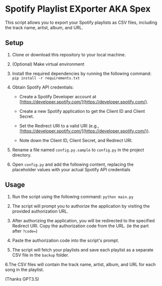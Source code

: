 # Spotify Playlist EXporter AKA Spex

This script allows you to export your Spotify playlists as CSV files, including the track name, artist, album, and URL.

## Setup

1. Clone or download this repository to your local machine.

2. (Optional) Make virtual environment

3. Install the required dependencies by running the following command: `pip install -r requirements.txt`

4. Obtain Spotify API credentials:

    - Create a Spotify Developer account at [https://developer.spotify.com/](https://developer.spotify.com/).

    - Create a new Spotify application to get the Client ID and Client Secret.

    - Set the Redirect URI to a valid URI (e.g., [https://developer.spotify.com/](https://developer.spotify.com/)).

    - Note down the Client ID, Client Secret, and Redirect URI.

5. Rename a file named `config.py.sample` to `config.py` in the project directory.

6. Open `config.py` and add the following content, replacing the placeholder values with your actual Spotify API credentials

## Usage

1. Run the script using the following command: `python main.py`

2. The script will prompt you to authorize the application by visiting the provided authorization URL.

3. After authorizing the application, you will be redirected to the specified Redirect URI. Copy the authorization code from the URL. (ie the part after `?code=`)

4. Paste the authorization code into the script's prompt.

5. The script will fetch your playlists and save each playlist as a separate CSV file in the `backup` folder.

6.The CSV files will contain the track name, artist, album, and URL for each song in the playlist.

(Thanks GPT3.5)
